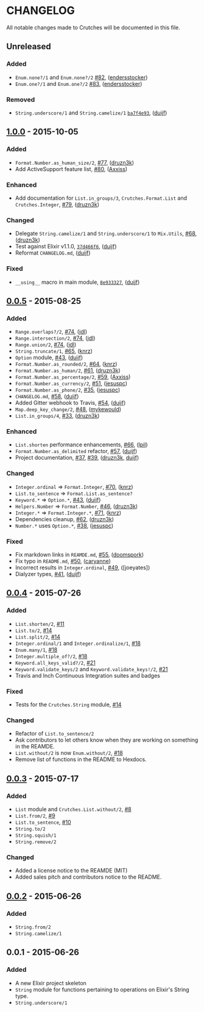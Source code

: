 # CHANGELOG

All notable changes made to Crutches will be documented in this file.

## Unreleased

### Added

 - `Enum.none?/1` and `Enum.none?/2` [#82], ([endersstocker])
 - `Enum.one?/1` and `Enum.one?/2` [#83], ([endersstocker])

### Removed

 - `String.underscore/1` and `String.camelize/1` [`ba7f4e93`][ba7f4e93], ([duijf])

## [1.0.0] - 2015-10-05

### Added

 - `Format.Number.as_human_size/2`, [#77], ([druzn3k])
 - Add ActiveSupport feature list, [#80], ([Axxiss])

### Enhanced

 - Add documentation for `List.in_groups/3`, `Crutches.Format.List` and
   `Crutches.Integer`, [#79], ([druzn3k])

### Changed

 - Delegate `String.camelize/1` and `String.underscore/1` to `Mix.Utils`, [#68],
   ([druzn3k])
 - Test against Elixir v1.1.0, [`37d466f6`][37d466f6], ([duijf])
 - Reformat `CHANGELOG.md`, ([duijf])

### Fixed

 - `__using__` macro in main module, [`8e933327`][8e933327], ([duijf])

## [0.0.5] - 2015-08-25

### Added

 - `Range.overlaps?/2`, [#74], ([jdl])
 - `Range.intersection/2`, [#74], ([jdl])
 - `Range.union/2`, [#74], ([jdl])
 - `String.truncate/1`, [#65], ([knrz])
 - `Option` module, [#43], ([duijf])
 - `Format.Number.as_rounded/2`, [#64], ([knrz])
 - `Format.Number.as_human/2`, [#61], ([druzn3k])
 - `Format.Number.as_percentage/2`, [#59], ([Axxiss])
 - `Format.Number.as_currency/2`, [#51], ([jesuspc])
 - `Format.Number.as_phone/2`, [#35], ([jesuspc])
 - `CHANGELOG.md`, [#58], ([duijf])
 - Added Gitter webhook to Travis, [#54], ([duijf])
 - `Map.deep_key_change/2`, [#48], ([mykewould])
 - `List.in_groups/4`, [#33], ([druzn3k])

### Enhanced

 - `List.shorten` performance enhancements, [#66], ([lpil])
 - `Format.Number.as_delimited` refactor, [#57], ([duijf])
 - Project documentation, [#37], [#39], ([druzn3k], [duijf])

### Changed

 - `Integer.ordinal` =\> `Format.Integer`, [#70], ([knrz])
 - `List.to_sentence` =\> `Format.List.as_sentence?`
 - `Keyword.*` =\> `Option.*`, [#43], ([duijf])
 - `Helpers.Number` =\> `Format.Number`, [#46], ([druzn3k])
 - `Integer.*` =\> `Format.Integer.*`, [#71], ([knrz])
 - Dependencies cleanup, [#62], ([druzn3k])
 - `Number.*` uses `Option.*`, [#38], ([jesuspc])

### Fixed

 - Fix markdown links in `REAMDE.md`, [#55], ([doomspork])
 - Fix typo in `README.md`, [#50], ([caryanne])
 - Incorrect results in `Integer.ordinal`, [#49], ([joeyates])
 - Dialyzer types, [#41], ([duijf])

## [0.0.4] - 2015-07-26

### Added
- `List.shorten/2`, [#11]
- `List.to/2`, [#14]
- `List.split/2`, [#14]
- `Integer.ordinal/1` and `Integer.ordinalize/1`, [#18]
- `Enum.many/1`, [#18]
- `Integer.multiple_of?/2`, [#18]
- `Keyword.all_keys_valid?/2`, [#21]
- `Keyword.validate_keys/2` and `Keyword.validate_keys!/2`, [#21]
- Travis and Inch Continuous Integration suites and badges

### Fixed
- Tests for the `Crutches.String` module, [#14]

### Changed
- Refactor of `List.to_sentence/2`
- Ask contributors to let others know when they are working on something in the
  REAMDE.
- `List.without/2` is now `Enum.without/2`, [#18]
- Remove list of functions in the README to Hexdocs.

## [0.0.3] - 2015-07-17

### Added
- `List` module and `Crutches.List.without/2`, [#8]
- `List.from/2`, [#9]
- `List.to_sentence`, [#10]
- `String.to/2`
- `String.squish/1`
- `String.remove/2`

### Changed
- Added a license notice to the REAMDE (MIT)
- Added sales pitch and contributors notice to the README.

## [0.0.2] - 2015-06-26
### Added
- `String.from/2`
- `String.camelize/1`

## 0.0.1 - 2015-06-26
### Added
- A new Elixir project skeleton
- `String` module for functions pertaining to operations on Elixir's String
  type.
- `String.underscore/1`

[lpil]:https://github.com/lpil
[jdl]:https://github.com/jdl
[knrz]:https://github.com/knrz
[duijf]:https://github.com/duijf
[druzn3k]:https://github.com/druzn3k
[jesuspc]:https://github.com/jesuspc
[Axxiss]:https://github.com/Axxiss
[doomspork]:https://github.com/doomspork
[caryanne]:https://github.com/caryanne
[mykewould]:https://github.com/mykewould
[endersstocker]:https://github.com/endersstocker

[#83]:https://github.com/mykewould/crutches/pull/83
[#82]:https://github.com/mykewould/crutches/pull/82
[#80]:https://github.com/mykewould/crutches/pull/80
[#79]:https://github.com/mykewould/crutches/pull/79
[#77]:https://github.com/mykewould/crutches/pull/77
[#74]:https://github.com/mykewould/crutches/pull/74
[#73]:https://github.com/mykewould/crutches/issues/73
[#71]:https://github.com/mykewould/crutches/pull/71
[#70]:https://github.com/mykewould/crutches/pull/70
[#68]:https://github.com/mykewould/crutches/pull/68
[#66]:https://github.com/mykewould/crutches/pull/66
[#65]:https://github.com/mykewould/crutches/pull/65
[#64]:https://github.com/mykewould/crutches/pull/64
[#62]:https://github.com/mykewould/crutches/pull/62
[#61]:https://github.com/mykewould/crutches/pull/61
[#59]:https://github.com/mykewould/crutches/pull/59
[#58]:https://github.com/mykewould/crutches/pull/58
[#57]:https://github.com/mykewould/crutches/pull/57
[#55]:https://github.com/mykewould/crutches/pull/55
[#54]:https://github.com/mykewould/crutches/pull/54
[#51]:https://github.com/mykewould/crutches/pull/51
[#50]:https://github.com/mykewould/crutches/pull/50
[#49]:https://github.com/mykewould/crutches/pull/49
[#48]:https://github.com/mykewould/crutches/pull/48
[#46]:https://github.com/mykewould/crutches/pull/46
[#45]:https://github.com/mykewould/crutches/issues/45
[#43]:https://github.com/mykewould/crutches/pull/43
[#41]:https://github.com/mykewould/crutches/pull/41
[#39]:https://github.com/mykewould/crutches/pull/39
[#38]:https://github.com/mykewould/crutches/pull/38
[#37]:https://github.com/mykewould/crutches/pull/37
[#35]:https://github.com/mykewould/crutches/pull/35
[#33]:https://github.com/mykewould/crutches/pull/33
[#21]:https://github.com/mykewould/crutches/pull/21
[#18]:https://github.com/mykewould/crutches/pull/18
[#14]:https://github.com/mykewould/crutches/pull/14
[#11]:https://github.com/mykewould/crutches/pull/11
[#10]:https://github.com/mykewould/crutches/pull/10
[#9]:https://github.com/mykewould/crutches/pull/9
[#8]:https://github.com/mykewould/crutches/pull/8

[ba7f4e93]:https://github.com/mykewould/crutches/commit/ba7f4e93cc2d376aaddb184423277339706abcaf
[37d466f6]:https://github.com/mykewould/crutches/commit/37d466f6a27096187ae20d341a31721079645a23
[8e933327]:https://github.com/mykewould/crutches/commit/8e933327f409368545825b781d97c7415e02a2d9

[1.0.0]: https://github.com/mykewould/crutches/compare/v0.0.5...v1.0.0
[0.0.5]: https://github.com/mykewould/crutches/compare/v0.0.4...v0.0.5
[0.0.4]: https://github.com/mykewould/crutches/compare/v0.0.3...v0.0.4
[0.0.3]: https://github.com/mykewould/crutches/compare/v0.0.2...v0.0.3
[0.0.2]: https://github.com/mykewould/crutches/compare/v0.0.1...v0.0.2
